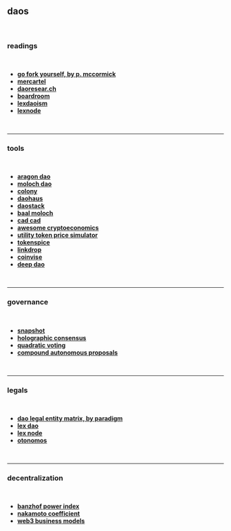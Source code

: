 ## daos

<br>


### readings

<br>

* **[go fork yourself, by p. mccormick](https://www.notboring.co/p/go-fork-yourself)**
* **[mercartel](https://www.metacartel.org/)**
* **[daoresear.ch](https://daoresearch.substack.com/)**
* **[boardroom](https://governance.substack.com/)**
* **[lexdaoism](https://lexdao.substack.com/)**
* **[lexnode](https://medium.com/@lex_node)**

<br>

---

### tools

<br>

* **[aragon dao](https://help.aragon.org/article/31-explore-the-company-organization)**
* **[moloch dao](https://github.com/MolochVentures/moloch/tree/minimal-revenue/v1_contracts)**
* **[colony](https://colony.io/)**
* **[daohaus](https://daohaus.club/)**
* **[daostack](https://daostack.io/)**
* **[baal moloch](https://baal-docs.vercel.app/)**
* **[cad cad](http://cadcad.org/)**
* **[awesome cryptoeconomics](https://github.com/jpantunes/awesome-cryptoeconomics)**
* **[utility token price simulator](https://github.com/melonattacker/utility-token-price-simulator)**
* **[tokenspice](https://github.com/tokenspice/tokenspice)**
* **[linkdrop](https://linkdrop.io/)**
* **[coinvise](https://www.coinvise.co/)**
* **[deep dao](http://deepdao.world/#/app/dashboard)**

<br>

----

### governance 

<br>

* **[snapshot](https://snapshot.org/#/)**
* **[holographic consensus](https://medium.com/daostack/holographic-consensus-part-2-4fd461e8dcde)**
* **[quadratic voting](https://en.wikipedia.org/wiki/Quadratic_voting)**
* **[compound autonomous proposals](https://medium.com/compound-finance/compound-autonomous-proposals-354e7a2ad6b7)**


<br>

---

### legals 

<br>

* **[dao legal entity matrix, by paradigm](https://daos.paradigm.xyz/)**
* **[lex dao](https://lexdao.org/)**
* **[lex node](https://www.dealninja.law/)**
* **[otonomos](https://otonomos.com)**

<br>

---

### decentralization

<br>

* **[banzhof power index](https://blog.coinfund.io/are-blockchain-voters-dummies-4a89a376de69)**
* **[nakamoto coefficient](https://news.earn.com/quantifying-decentralization-e39db233c28e)**
* **[web3 business models](https://github.com/FEMBusinessModelsRing/web3_revenue_primitives)**


